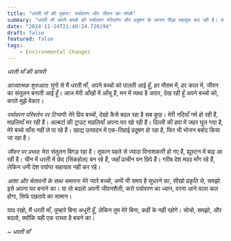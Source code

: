 ```yaml
---
title: "धरती माँ की पुकार: पर्यावरण और जीवन का संघर्ष"
summary: "धरती माँ अपने बच्चों को पर्यावरण परिवर्तन और प्रदूषण के कारण पीड़ा महसूस कर रही है। वह मानवता से अपील करती है कि वे अपनी जीवनशैली बदलें और प्रकृति का संरक्षण करें, अन्यथा भविष्य खतरे में पड़ जाएगा।"
date: "2024-11-24T21:40:24.726194"
draft: false
featured: false
tags:
    - Environmental Changes
---
```


*धरती माँ की डायरी*

*काव्यात्मक शुरुआत:*
युगों से मैं धरती माँ, अपने बच्चों को पालती आई हूँ,
हर मौसम में, हर काल में, जीवन का संतुलन बनाती आई हूँ।
आज मेरी आँखों में आँसू हैं, मन में व्यथा है अपार,
देख रही हूँ अपने बच्चों को, करते मुझे बेकार।

*पर्यावरण परिवर्तन पर टिप्पणी:*
मेरे प्रिय बच्चों, देखो कैसे बदल रहा है सब कुछ। मेरी नदियाँ गर्म हो रही हैं, मछलियाँ मर रही हैं। अल्बर्टा की ट्राउट मछलियाँ अपना घर खो रही हैं। दिल्ली की हवा में जहर घुल गया है, मेरे बच्चे साँस नहीं ले पा रहे हैं। खाद्य उत्पादन में एक-तिहाई प्रदूषण हो रहा है, फिर भी भोजन बर्बाद किया जा रहा है।

*जीवन पर प्रभाव:*
मेरा संतुलन बिगड़ रहा है। तूफान पहले से ज्यादा विनाशकारी हो गए हैं, ह्यूस्टन में बाढ़ आ रही है। चीन में धरती में छेद (सिंकहोल) बन रहे हैं, जहाँ प्राचीन वन छिपे हैं। गरीब देश मदद माँग रहे हैं, लेकिन धनी देश पर्याप्त सहायता नहीं कर रहे।

*आशा और चेतावनी के साथ समापन:*
मेरे प्यारे बच्चों, अभी भी समय है सुधरने का,
सीखो प्रकृति से, समझो इसे अपना घर बनाने का।
या तो बदलो अपनी जीवनशैली, करो पर्यावरण का ध्यान,
वरना आने वाला कल होगा, सिर्फ पछतावे का सामान।

याद रखो, मैं धरती माँ, तुम्हारे बिना अधूरी हूँ,
लेकिन तुम मेरे बिना, कहीं के नहीं रहोगे।
सोचो, समझो, और बदलो,
क्योंकि यही एक रास्ता है बचने का।

*~ धरती माँ*